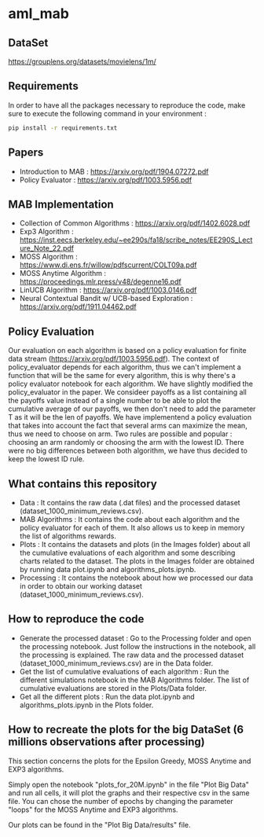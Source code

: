 # aml_mab

## DataSet
https://grouplens.org/datasets/movielens/1m/

## Requirements

In order to have all the packages necessary to reproduce the code, make sure to execute the following command in your environment :

```bash
pip install -r requirements.txt
```

## Papers
- Introduction to MAB : https://arxiv.org/pdf/1904.07272.pdf
- Policy Evaluator : https://arxiv.org/pdf/1003.5956.pdf

## MAB Implementation
- Collection of Common Algorithms : https://arxiv.org/pdf/1402.6028.pdf
- Exp3 Algorithm : https://inst.eecs.berkeley.edu/~ee290s/fa18/scribe_notes/EE290S_Lecture_Note_22.pdf
- MOSS Algorithm : https://www.di.ens.fr/willow/pdfscurrent/COLT09a.pdf
- MOSS Anytime Algorithm : https://proceedings.mlr.press/v48/degenne16.pdf
- LinUCB Algorithm : https://arxiv.org/pdf/1003.0146.pdf
- Neural Contextual Bandit w/ UCB-based Exploration : https://arxiv.org/pdf/1911.04462.pdf

## Policy Evaluation

Our evaluation on each algorithm is based on a policy evaluation for finite data stream (https://arxiv.org/pdf/1003.5956.pdf). The context of policy_evaluator depends for each algorithm, thus we can't implement a function that will be the same for every algorithm, this is why there's a policy evaluator notebook for each algorithm.
We have slightly modified the policy_evaluator in the paper. We consideer payoffs as a list containing all the payoffs value instead of a single number to be able to plot the cumulative average of our payoffs, we then don't need to add the parameter T as it will be the len of payoffs.
We have implementend a policy evaluation that takes into account the fact that several arms can maximize the mean, thus we need to choose on arm. Two rules are possible and popular : choosing an arm randomly or choosing the arm with the lowest ID. There were no big differences between both algorithm, we have thus decided to keep the lowest ID rule.

## What contains this repository

* Data : It contains the raw data (.dat files) and the processed dataset (dataset_1000_minimum_reviews.csv).
* MAB Algorithms : It contains the code about each algorithm and the policy evaluator for each of them. It also allows us to keep in memory the list of algorithms rewards.
* Plots : It contains the datasets and plots (in the Images folder) about all the cumulative evaluations of each algorithm and some describing charts related to the dataset. The plots in the Images folder are obtained by running data plot.ipynb and algorithms_plots.ipynb.
* Processing : It contains the notebook about how we processed our data in order to obtain our working dataset (dataset_1000_minimum_reviews.csv).

## How to reproduce the code

* Generate the processed dataset : Go to the Processing folder and open the processing notebook. Just follow the instructions in the notebook, all the processing is explained. The raw data and the processed dataset (dataset_1000_minimum_reviews.csv) are in the Data folder.
* Get the list of cumulative evaluations of each algorithm : Run the different simulations notebook in the MAB Algorithms folder. The list of cumulative evaluations are stored in the Plots/Data folder.
* Get all the different plots : Run the data plot.ipynb and algorithms_plots.ipynb in the Plots folder.

## How to recreate the plots for the big DataSet (6 millions observations after processing)
This section concerns the plots for the Epsilon Greedy, MOSS Anytime and EXP3 algorithms.

Simply open the notebook "plots_for_20M.ipynb" in the file "Plot Big Data" and run all cells, it will plot the graphs and their respective csv in the same file. You can chose the number of epochs by changing the parameter "loops" for the MOSS Anytime and EXP3 algorithms.

Our plots can be found in the "Plot Big Data/results" file.
